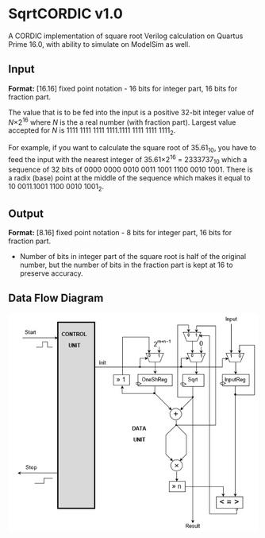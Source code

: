 # SqrtCORDIC v1.0
A CORDIC implementation of square root Verilog calculation on Quartus Prime 16.0, with ability to simulate on ModelSim as well.

## Input
**Format:** \[16.16\] fixed point notation - 16 bits for integer part, 16 bits for fraction part.

The value that is to be fed into the input is a positive 32-bit integer value of *N*×2<sup>16</sup> where *N* is the a real number (with fraction part). Largest value accepted for *N* is 1111 1111 1111 1111.1111 1111 1111 1111<sub>2</sub>.

For example, if you want to calculate the square root of 35.61<sub>10</sub>, you have to feed the input with the nearest integer of 35.61&times;2<sup>16</sup> = 2333737<sub>10</sub> which a sequence of 32 bits of 0000 0000 0010 0011 1001 1100 0010 1001. There is a radix (base) point at the middle of the sequence which makes it equal to 10 0011.1001 1100 0010 1001<sub>2</sub>.

## Output
**Format:** \[8.16\] fixed point notation - 8 bits for integer part, 16 bits for fraction part.
* Number of bits in integer part of the square root is half of the original number, but the number of bits in the fraction part is kept at 16 to preserve accuracy.

## Data Flow Diagram
![Data Flow Diagram](https://github.com/Muhazam-Mustapha/SqrtCORDIC/blob/master/Dataflow.png)
